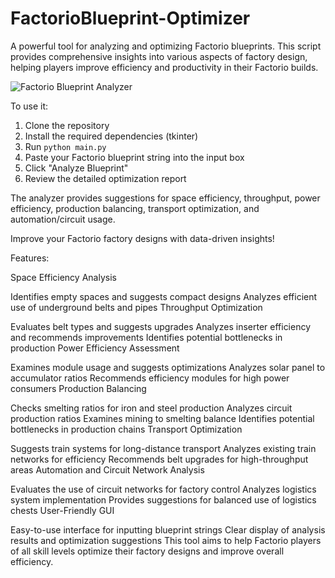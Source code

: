 #  FactorioBlueprint-Optimizer
A powerful tool for analyzing and optimizing Factorio blueprints. This script provides comprehensive insights into various aspects of factory design, helping players improve efficiency and productivity in their Factorio builds.

![Factorio Blueprint Analyzer](images/factorio2.png)

 To use it:

1. Clone the repository
2. Install the required dependencies (tkinter)
3. Run `python main.py`
4. Paste your Factorio blueprint string into the input box
5. Click "Analyze Blueprint"
6. Review the detailed optimization report

The analyzer provides suggestions for space efficiency, throughput, power efficiency, production balancing, transport optimization, and automation/circuit usage.

Improve your Factorio factory designs with data-driven insights!


Features:

Space Efficiency Analysis

Identifies empty spaces and suggests compact designs
Analyzes efficient use of underground belts and pipes
Throughput Optimization

Evaluates belt types and suggests upgrades
Analyzes inserter efficiency and recommends improvements
Identifies potential bottlenecks in production
Power Efficiency Assessment

Examines module usage and suggests optimizations
Analyzes solar panel to accumulator ratios
Recommends efficiency modules for high power consumers
Production Balancing

Checks smelting ratios for iron and steel production
Analyzes circuit production ratios
Examines mining to smelting balance
Identifies potential bottlenecks in production chains
Transport Optimization

Suggests train systems for long-distance transport
Analyzes existing train networks for efficiency
Recommends belt upgrades for high-throughput areas
Automation and Circuit Network Analysis

Evaluates the use of circuit networks for factory control
Analyzes logistics system implementation
Provides suggestions for balanced use of logistics chests
User-Friendly GUI

Easy-to-use interface for inputting blueprint strings
Clear display of analysis results and optimization suggestions
This tool aims to help Factorio players of all skill levels optimize their factory designs and improve overall efficiency.
